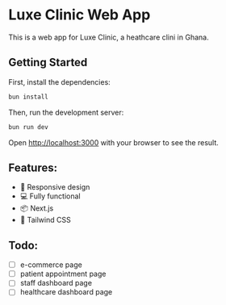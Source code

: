 # Luxe Clinic Web App

This is a web app for Luxe Clinic, a heathcare clini in Ghana.

## Getting Started

First, install the dependencies:

```bash
bun install
```

Then, run the development server:

```bash
bun run dev
```

Open [http://localhost:3000](http://localhost:3000) with your browser to see the result.

## Features:

- 📱 Responsive design
- 💻 Fully functional
- 📦 Next.js
- 💪 Tailwind CSS

## Todo:

- [ ] e-commerce page
- [ ] patient appointment page
- [ ] staff dashboard page
- [ ] healthcare dashboard page
